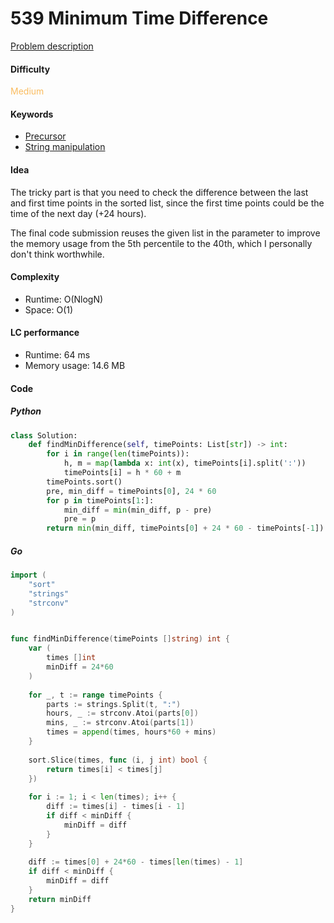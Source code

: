 539 Minimum Time Difference
=======================
[Problem description](https://leetcode.com/problems/minimum-time-difference/)

#### Difficulty
<span style="color:#FABC60">Medium</span>

#### Keywords
- [Precursor](../categories/precursor.md)
- [String manipulation](../categories/strings.md)

#### Idea
The tricky part is that you need to check the difference between the last and first time points in the sorted list, since the first time points could be the time of the next day (+24 hours). 

The final code submission reuses the given list in the parameter to improve the memory usage from the 5th percentile to the 40th, which I personally don't think worthwhile. 

#### Complexity
- Runtime: O(NlogN)
- Space: O(1)

#### LC performance
- Runtime: 64 ms
- Memory usage: 14.6 MB

#### Code
##### Python
```python
class Solution:
    def findMinDifference(self, timePoints: List[str]) -> int:
        for i in range(len(timePoints)):
            h, m = map(lambda x: int(x), timePoints[i].split(':'))
            timePoints[i] = h * 60 + m
        timePoints.sort()
        pre, min_diff = timePoints[0], 24 * 60
        for p in timePoints[1:]:
            min_diff = min(min_diff, p - pre)
            pre = p
        return min(min_diff, timePoints[0] + 24 * 60 - timePoints[-1])   
```

##### Go
```go
import (
    "sort"
    "strings"
    "strconv"
) 


func findMinDifference(timePoints []string) int {
    var (
        times []int
        minDiff = 24*60
    )    
    
    for _, t := range timePoints {
        parts := strings.Split(t, ":")
        hours, _ := strconv.Atoi(parts[0])
        mins, _ := strconv.Atoi(parts[1])
        times = append(times, hours*60 + mins)
    }
    
    sort.Slice(times, func (i, j int) bool {
        return times[i] < times[j]
    })
    
    for i := 1; i < len(times); i++ {
        diff := times[i] - times[i - 1]
        if diff < minDiff {
            minDiff = diff
        }
    }
    
    diff := times[0] + 24*60 - times[len(times) - 1]
    if diff < minDiff {
        minDiff = diff
    }
    return minDiff
}
```